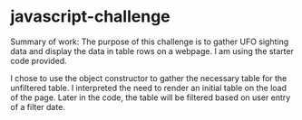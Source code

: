 # javascript-challenge

Summary of work: 
The purpose of this challenge is to gather UFO sighting data and display the data in table rows on a webpage. I am using the starter code provided. 

I chose to use the object constructor to gather the necessary table for the unfiltered table.  I interpreted the need to render an initial table on the load of the page. Later in the code, the table will be filtered based on user entry of a filter date. 